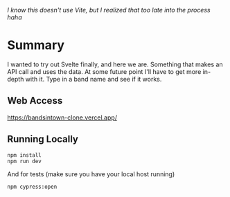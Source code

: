 _I know this doesn't use Vite, but I realized that too late into the process haha_

# Summary

I wanted to try out Svelte finally, and here we are. Something that makes an API call and uses the data. At some future point I'll have to get more in-depth with it. Type in a band name and see if it works.

## Web Access

https://bandsintown-clone.vercel.app/

## Running Locally

```
npm install
npm run dev
```

And for tests (make sure you have your local host running)

```
npm cypress:open
```
